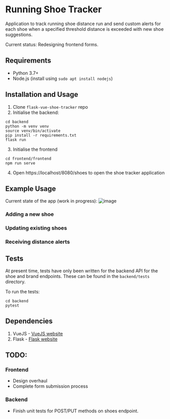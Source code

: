 # Running Shoe Tracker

Application to track running shoe distance run and send custom alerts for each shoe when a specified threshold distance is exceeded with new shoe suggestions.

Current status: Redesigning frontend forms.

## Requirements

- Python 3.7+
- Node.js (install using `sudo apt install nodejs`)

## Installation and Usage

1. Clone `flask-vue-shoe-tracker` repo
2. Initialise the backend:
```
cd backend
python -m venv venv
source venv/bin/activate
pip install -r requirements.txt
flask run
```
3. Initialise the frontend
```
cd frontend/frontend
npm run serve
```
4. Open https://localhost/8080/shoes to open the shoe tracker application

## Example Usage

Current state of the app (work in progress):
![image](https://user-images.githubusercontent.com/74383191/163677045-bd95103b-74df-4991-8a55-d8814453e1bb.png)

### Adding a new shoe

### Updating existing shoes

### Receiving distance alerts

## Tests
At present time, tests have only been written for the backend API for the shoe and brand endpoints. These can be found in the `backend/tests` directory. 

To run the tests:
```
cd backend
pytest
```

## Dependencies
1. VueJS - [VueJS website](https://vuejs.org/)
2. Flask - [Flask website](https://flask.palletsprojects.com/en/2.1.x/)

## TODO:

### Frontend
- Design overhaul
- Complete form submission process

### Backend
- Finish unit tests for POST/PUT methods on shoes endpoint.
